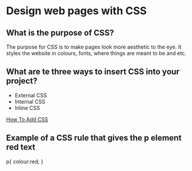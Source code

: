 # Design web pages with CSS

## What is the purpose of CSS?

The purpose for CSS is to make pages look more aesthetic to the eye. It styles the website in colours, fonts, where things are meant to be and etc.

## What are te three ways to insert CSS into your project?

- External CSS
- Internal CSS
- Inline CSS

[How To Add CSS](https://www.w3schools.com/css/css_howto.asp)

## Example of a CSS rule that gives the p element red text

p{
    colour:red;
}
